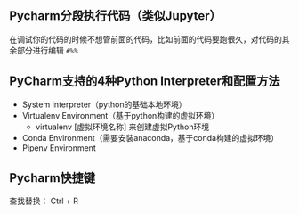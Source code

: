 ## Pycharm分段执行代码（类似Jupyter）
在调试你的代码的时候不想管前面的代码，比如前面的代码要跑很久，对代码的其余部分进行编辑
```#%%```



## PyCharm支持的4种Python Interpreter和配置方法
- System Interpreter（python的基础本地环境）
- Virtualenv Environment（基于python构建的虚拟环境）
	- virtualenv [虚拟环境名称] 来创建虚拟Python环境
- Conda Environment（需要安装anaconda，基于conda构建的虚拟环境）
- Pipenv Environment



## Pycharm快捷键

查找替换： Ctrl + R